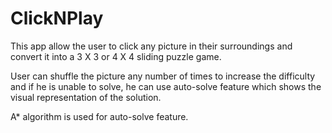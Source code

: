 # ClickNPlay

This app allow the user to click any picture in their surroundings
and convert it into a 3 X 3 or 4 X 4 sliding puzzle game.

User can shuffle the picture any number of times to increase the
difficulty and if he is unable to solve, he can use auto-solve
feature which shows the visual representation of the solution.

A* algorithm is used for auto-solve feature.
